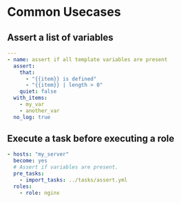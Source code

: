 # Common Usecases

## Assert a list of variables

```yml
---
- name: assert if all template variables are present
  assert:
    that:
      - "{{item}} is defined"
      - "{{item}} | length > 0"
    quiet: false
  with_items:
    - my_var
    - another_var
  no_log: true
```

## Execute a task before executing a role

```yml
- hosts: "my_server"
  become: yes
  # Assert if variables are present.
  pre_tasks:
    - import_tasks: ../tasks/assert.yml
  roles:
    - role: nginx
```
